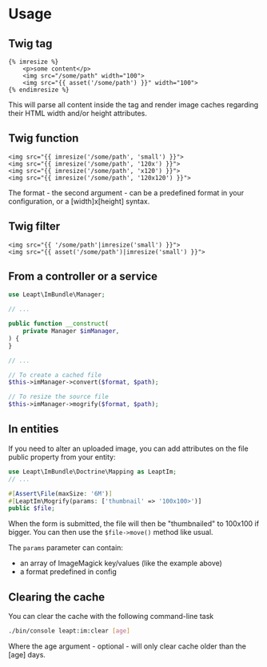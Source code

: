 # Usage

## Twig tag

```html+twig
{% imresize %}
    <p>some content</p>
    <img src="/some/path" width="100">
    <img src="{{ asset('/some/path') }}" width="100">
{% endimresize %}
```

This will parse all content inside the tag and render image caches regarding their HTML width and/or height attributes.

## Twig function

```html+twig
<img src="{{ imresize('/some/path', 'small') }}">
<img src="{{ imresize('/some/path', '120x') }}">
<img src="{{ imresize('/some/path', 'x120') }}">
<img src="{{ imresize('/some/path', '120x120') }}">
```

The format - the second argument - can be a predefined format in your configuration, or a [width]x[height] syntax.

## Twig filter

```html+twig
<img src="{{ '/some/path'|imresize('small') }}">
<img src="{{ asset('/some/path')|imresize('small') }}">
```

## From a controller or a service

```php
use Leapt\ImBundle\Manager;

// ...

public function __construct(
    private Manager $imManager,
) {
}

// ... 

// To create a cached file
$this->imManager->convert($format, $path);

// To resize the source file
$this->imManager->mogrify($format, $path);
```

## In entities

If you need to alter an uploaded image, you can add attributes on the file public property from your entity:

```php
use Leapt\ImBundle\Doctrine\Mapping as LeaptIm;
// ...

#[Assert\File(maxSize: '6M')]
#[LeaptIm\Mogrify(params: ['thumbnail' => '100x100>')]
public $file;
```

When the form is submitted, the file will then be "thumbnailed" to 100x100 if bigger. You can then use the `$file->move()`
method like usual.

The `params` parameter can contain:

* an array of ImageMagick key/values (like the example above)
* a format predefined in config

## Clearing the cache

You can clear the cache with the following command-line task

```bash
./bin/console leapt:im:clear [age]
```

Where the age argument - optional - will only clear cache older than the [age] days.
